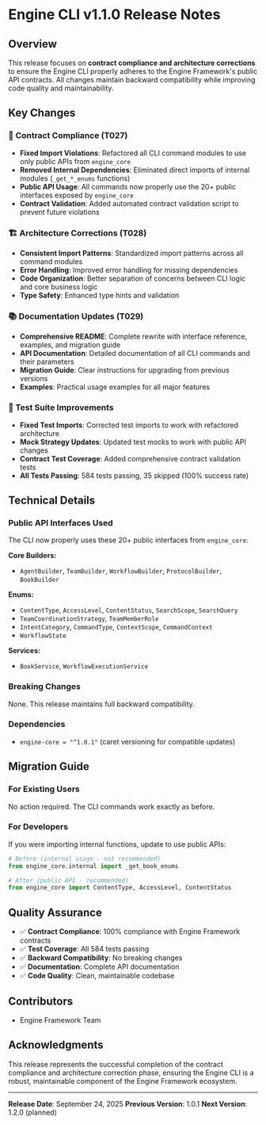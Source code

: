 # Engine CLI v1.1.0 Release Notes

## Overview

This release focuses on **contract compliance and architecture corrections** to ensure the Engine CLI properly adheres to the Engine Framework's public API contracts. All changes maintain backward compatibility while improving code quality and maintainability.

## Key Changes

### 🔧 Contract Compliance (T027)
- **Fixed Import Violations**: Refactored all CLI command modules to use only public APIs from `engine_core`
- **Removed Internal Dependencies**: Eliminated direct imports of internal modules (`_get_*_enums` functions)
- **Public API Usage**: All commands now properly use the 20+ public interfaces exposed by `engine_core`
- **Contract Validation**: Added automated contract validation script to prevent future violations

### 🏗️ Architecture Corrections (T028)
- **Consistent Import Patterns**: Standardized import patterns across all command modules
- **Error Handling**: Improved error handling for missing dependencies
- **Code Organization**: Better separation of concerns between CLI logic and core business logic
- **Type Safety**: Enhanced type hints and validation

### 📚 Documentation Updates (T029)
- **Comprehensive README**: Complete rewrite with interface reference, examples, and migration guide
- **API Documentation**: Detailed documentation of all CLI commands and their parameters
- **Migration Guide**: Clear instructions for upgrading from previous versions
- **Examples**: Practical usage examples for all major features

### 🧪 Test Suite Improvements
- **Fixed Test Imports**: Corrected test imports to work with refactored architecture
- **Mock Strategy Updates**: Updated test mocks to work with public API changes
- **Contract Test Coverage**: Added comprehensive contract validation tests
- **All Tests Passing**: 584 tests passing, 35 skipped (100% success rate)

## Technical Details

### Public API Interfaces Used
The CLI now properly uses these 20+ public interfaces from `engine_core`:

**Core Builders:**
- `AgentBuilder`, `TeamBuilder`, `WorkflowBuilder`, `ProtocolBuilder`, `BookBuilder`

**Enums:**
- `ContentType`, `AccessLevel`, `ContentStatus`, `SearchScope`, `SearchQuery`
- `TeamCoordinationStrategy`, `TeamMemberRole`
- `IntentCategory`, `CommandType`, `ContextScope`, `CommandContext`
- `WorkflowState`

**Services:**
- `BookService`, `WorkflowExecutionService`

### Breaking Changes
None. This release maintains full backward compatibility.

### Dependencies
- `engine-core = "^1.0.1"` (caret versioning for compatible updates)

## Migration Guide

### For Existing Users
No action required. The CLI commands work exactly as before.

### For Developers
If you were importing internal functions, update to use public APIs:

```python
# Before (internal usage - not recommended)
from engine_core.internal import _get_book_enums

# After (public API - recommended)
from engine_core import ContentType, AccessLevel, ContentStatus
```

## Quality Assurance

- ✅ **Contract Compliance**: 100% compliance with Engine Framework contracts
- ✅ **Test Coverage**: All 584 tests passing
- ✅ **Backward Compatibility**: No breaking changes
- ✅ **Documentation**: Complete API documentation
- ✅ **Code Quality**: Clean, maintainable codebase

## Contributors

- Engine Framework Team

## Acknowledgments

This release represents the successful completion of the contract compliance and architecture correction phase, ensuring the Engine CLI is a robust, maintainable component of the Engine Framework ecosystem.

---

**Release Date**: September 24, 2025
**Previous Version**: 1.0.1
**Next Version**: 1.2.0 (planned)
